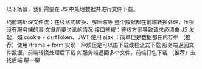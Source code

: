 以下场景，我们需要在 JS 中处理数据并进行文件下载。

纯前端处理文件流：在线格式转换、解压缩等
整个数据都在前端转换处理，压根没有服务端的事
文章所要讨论的情况
接口鉴权：鉴权方案导致请求必须由 JS 发起，如 cookie + csrfToken、JWT
使用 ajax ：简单但是数据都在内存中
（推荐）使用 iframe + form 实现：麻烦但是可以由下载线程流式下载
服务端返回文件数据，前端转换处理后下载
如服务端返回多个文件，前端打包下载
（推荐）去找后端 ~~聊一聊~~